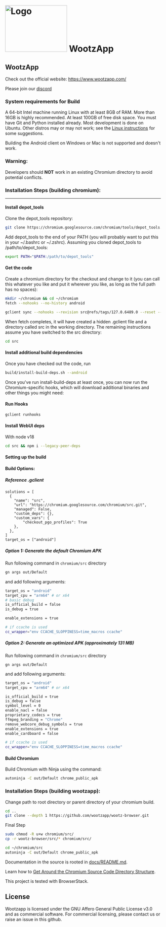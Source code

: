 # <img src="https://www.wootzapp.com/image/logo2.png" alt="Logo" width="200" height="150"> WootzApp

## WootzApp

Check out the official website: https://www.wootzapp.com/

Please join our [discord](https://discord.gg/n9dqrRzJ8V)

### System requirements for Build
A 64-bit Intel machine running Linux with at least 8GB of RAM. More than 16GB is highly recommended.
At least 100GB of free disk space.
You must have Git and Python installed already.
Most development is done on Ubuntu. Other distros may or may not work; see the [Linux instructions](https://chromium.googlesource.com/chromium/src/+/main/docs/linux/build_instructions.md) for some suggestions.

Building the Android client on Windows or Mac is not supported and doesn't work.
### Warning:
Developers should **NOT** work in an existing Chromium directory to avoid potential conflicts.


### Installation Steps (building chromium):
<hr/>

#### Install depot_tools
Clone the depot_tools repository:

```bash
git clone https://chromium.googlesource.com/chromium/tools/depot_tools.git
```

Add depot_tools to the end of your PATH (you will probably want to put this in your ~/.bashrc or ~/.zshrc). Assuming you cloned depot_tools to /path/to/depot_tools:
```bash
export PATH="$PATH:/path/to/depot_tools"
```
#### Get the code
Create a chromium directory for the checkout and change to it (you can call this whatever you like and put it wherever you like, as long as the full path has no spaces):
```bash
mkdir ~/chromium && cd ~/chromium
fetch --nohooks --no-history android

gclient sync --nohooks --revision src@refs/tags/127.0.6489.0 --reset --upstream -D --force --no-history --shallow
```

When fetch completes, it will have created a hidden .gclient file and a directory called src in the working directory. The remaining instructions assume you have switched to the src directory:
```bash
cd src
```

#### Install additional build dependencies
Once you have checked out the code, run
```bash
build/install-build-deps.sh --android
```
Once you've run install-build-deps at least once, you can now run the Chromium-specific hooks, which will download additional binaries and other things you might need:
#### Run Hooks
```bash
gclient runhooks
```

#### Install WebUI deps
With node v18
```bash
cd src && npm i --legacy-peer-deps
```

#### Setting up the build

#### Build Options:

##### Reference .gclient
```gn
solutions = [
  {
    "name": "src",
    "url": "https://chromium.googlesource.com/chromium/src.git",
    "managed": False,
    "custom_deps": {},
    "custom_vars": {
        "checkout_pgo_profiles": True
    },
  },
]
target_os = ["android"]
```

##### Option 1: Generate the default Chromium APK
Run following command in ```chromium/src``` directory 
```bash
gn args out/Default
```

and add following arguments:


```bash
target_os = "android"
target_cpu = "arm64" # or x64
# basic debug
is_official_build = false
is_debug = true

enable_extensions = true

# if ccache is used
cc_wrapper="env CCACHE_SLOPPINESS=time_macros ccache"
```

##### Option 2: Generate an optimized APK (approximately 131 MB)

Run following command in ```chromium/src``` directory 
```
gn args out/Default
```
 and add following arguments:

```bash
target_os = "android"
target_cpu = "arm64" # or x64

is_official_build = true
is_debug = false
symbol_level = 0
enable_nacl = false
proprietary_codecs = true
ffmpeg_branding = "Chrome"
remove_webcore_debug_symbols = true
enable_extensions = true
enable_cardboard = false

# if ccache is used
cc_wrapper="env CCACHE_SLOPPINESS=time_macros ccache"
```

#### Build Chromium
Build Chromium with Ninja using the command:
```bash
autoninja -C out/Default chrome_public_apk
```

### Installation Steps (building wootzapp):
Change path to root directory or parent directory of your chromium build.
```bash
cd ..
git clone --depth 1 https://github.com/wootzapp/wootz-browser.git
```
Final Step
```bash
sudo chmod -R u+w chromium/src/
cp -r wootz-browser/src/* chromium/src/

cd ~/chromium/src
autoninja -C out/Default chrome_public_apk
```

Documentation in the source is rooted in [docs/README.md](docs/README.md).

Learn how to [Get Around the Chromium Source Code Directory
Structure](https://www.chromium.org/developers/how-tos/getting-around-the-chrome-source-code).

This project is tested with BrowserStack.

## License

Wootzapp  is licensed under the GNU Affero General Public License v3.0 and as commercial software. For commercial licensing, please contact us or raise an issue in this github. 

